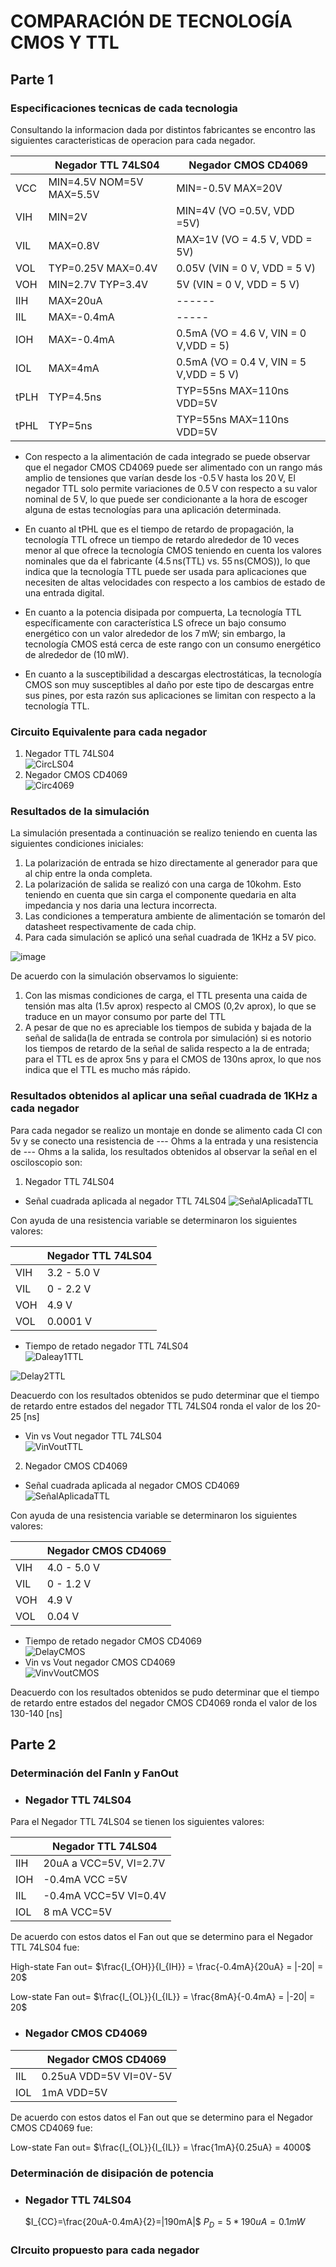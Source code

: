 # COMPARACIÓN DE TECNOLOGÍA CMOS Y TTL

## Parte 1

### Especificaciones tecnicas de cada tecnologia

Consultando la informacion dada por distintos fabricantes se encontro las siguientes caracteristicas de operacion para cada negador.
 
   |       | Negador TTL 74LS04 | Negador CMOS CD4069 | 
   |-------|--------------------|---------------------|
   | VCC   | MIN=4.5V  NOM=5V  MAX=5.5V | MIN=-0.5V MAX=20V|
   | VIH   | MIN=2V | MIN=4V (VO =0.5V, VDD =5V)            |
   | VIL   | MAX=0.8V| MAX=1V (VO = 4.5 V, VDD = 5V)            |
   | VOL  | TYP=0.25V MAX=0.4V | 0.05V (VIN = 0 V, VDD = 5 V)|
   | VOH   | MIN=2.7V TYP=3.4V | 5V (VIN = 0 V, VDD = 5 V)|
   | IIH   | MAX=20uA |  ------           |
   | IIL   | MAX=-0.4mA |      -----      |
   | IOH   | MAX=-0.4mA | 0.5mA  (VO = 4.6 V, VIN = 0 V,VDD = 5)|
   | IOL   | MAX=4mA |  0.5mA (VO = 0.4 V, VIN = 5 V,VDD = 5 V)|
   | tPLH  | TYP=4.5ns | TYP=55ns MAX=110ns  VDD=5V    |
   | tPHL  | TYP=5ns |  TYP=55ns MAX=110ns  VDD=5V            |

  * Con respecto a la alimentación de cada integrado se puede observar que el negador CMOS CD4069 puede ser alimentado con un rango más amplio de tensiones que varían desde los -0.5 V hasta los 20 V, El negador TTL solo permite variaciones de 0.5 V con respecto a su valor nominal de 5 V, lo que puede ser condicionante a la hora de escoger alguna de estas tecnologías para una aplicación determinada.
     
   * En cuanto al tPHL que es el tiempo de retardo de propagación, la tecnología TTL ofrece un tiempo de retardo alrededor de 10 veces menor al que ofrece la tecnología CMOS teniendo en cuenta los valores nominales que da el fabricante (4.5 ns(TTL) vs. 55 ns(CMOS)), lo que indica que la tecnología TTL puede ser usada para aplicaciones que necesiten de altas velocidades con respecto a los cambios de estado de una entrada digital.

   * En cuanto a la potencia disipada por compuerta, La tecnología TTL específicamente con característica LS ofrece un bajo consumo energético con un valor alrededor de los 7 mW; sin embargo, la tecnología CMOS está cerca de este rango con un consumo energético de alrededor de (10 mW).

   *  En cuanto a la susceptibilidad a descargas electrostáticas, la tecnología CMOS son muy susceptibles al daño por este tipo de descargas entre sus pines, por esta razón sus aplicaciones se limitan con respecto a la tecnología TTL.

### Circuito Equivalente para cada negador

1. Negador TTL 74LS04 <br />
![CircLS04](https://github.com/JuanVang/LabsDigital1-Grupo7-Equipo2/assets/73542998/eb4a3db3-fba5-42f1-9917-d16cb1b0e1ae)
2. Negador CMOS CD4069 <br />
![Circ4069](https://github.com/JuanVang/LabsDigital1-Grupo7-Equipo2/assets/73542998/8ece8593-0b39-4f53-866c-982a0fce9f96)

### Resultados de la simulación

La simulación presentada a continuación se realizo teniendo en cuenta las siguientes condiciones iniciales:  
1. La polarización de entrada se hizo directamente al generador para que al chip entre la onda completa.  
2. La polarización de salida se realizó con una carga de 10kohm. Esto teniendo en cuenta que sin carga el componente quedaria en alta impedancia y nos daria una lectura incorrecta.  
3. Las condiciones a temperatura ambiente de alimentación se tomarón del datasheet respectivamente de cada chip.
4. Para cada simulación se aplicó una señal cuadrada de 1KHz a 5V pico. 

![image](https://github.com/JuanVang/LabsDigital1-Grupo7-Equipo2/assets/26443961/f961cb32-58c7-407c-aec2-508fa6261c05)

De acuerdo con la simulación observamos lo siguiente:  
1. Con las mismas condiciones de carga, el TTL presenta una caida de tensión mas alta (1.5v aprox) respecto al CMOS (0,2v aprox), lo que se traduce en un mayor consumo por parte del TTL  
2. A pesar de que no es apreciable los tiempos de subida y bajada de la señal de salida(la de entrada se controla por simulación) si es notorio los tiempos de retardo de la señal de salida respecto a la de entrada; para el TTL es de aprox 5ns y para el CMOS de 130ns aprox, lo que nos indica que el TTL es mucho más rápido.  



### Resultados obtenidos al aplicar una señal cuadrada de 1KHz a cada negador
Para cada negador se realizo un montaje en donde se alimento cada CI con 5v y se conecto una resistencia de --- Ohms a la entrada y una resistencia de --- Ohms a la salida, los resultados obtenidos al observar la señal en el osciloscopio son: <br />

1. Negador TTL 74LS04 <br />
* Señal cuadrada aplicada al negador TTL 74LS04
![SeñalAplicadaTTL](https://github.com/JuanVang/LabsDigital1-Grupo7-Equipo2/assets/73542998/51ab7fee-34f5-4a9c-8a5a-0cd806725db7)

Con ayuda de una resistencia variable se determinaron los siguientes valores:

 |       | Negador TTL 74LS04 |
 |-------|--------------------|
 | VIH   | 3.2 - 5.0 V |
 | VIL   | 0 - 2.2 V |
 | VOH   | 4.9 V |
 | VOL   | 0.0001 V |


* Tiempo de retado negador TTL 74LS04<br />
![Daleay1TTL](https://github.com/JuanVang/LabsDigital1-Grupo7-Equipo2/assets/73542998/536b6b40-2f17-4c6a-a947-0844b3f43ffb)

![Delay2TTL](https://github.com/JuanVang/LabsDigital1-Grupo7-Equipo2/assets/73542998/3fdd12fa-6183-43d5-ac6e-684d3ad36589)

Deacuerdo con los resultados obtenidos se pudo determinar que el tiempo de retardo entre estados del negador TTL 74LS04 ronda el valor de los 20-25 [ns]

* Vin vs Vout negador TTL 74LS04 <br />
![VinVoutTTL](https://github.com/JuanVang/LabsDigital1-Grupo7-Equipo2/assets/73542998/29c8ba35-7b60-4ffc-914f-ea8e8ad3e2d1)


2. Negador CMOS CD4069
* Señal cuadrada aplicada al negador CMOS CD4069<br />
![SeñalAplicadaTTL](https://github.com/JuanVang/LabsDigital1-Grupo7-Equipo2/assets/73542998/6cea19a7-4aa3-440d-8e02-f603fce455f7)

Con ayuda de una resistencia variable se determinaron los siguientes valores:

 |       | Negador CMOS CD4069 |
 |-------|--------------------|
 | VIH   | 4.0 - 5.0 V |
 | VIL   | 0 - 1.2 V |
 | VOH   | 4.9  V |
 | VOL   | 0.04 V |

* Tiempo de retado negador CMOS CD4069<br />
![DelayCMOS](https://github.com/JuanVang/LabsDigital1-Grupo7-Equipo2/assets/73542998/ae6023d1-a147-4932-9552-1ff8e6854182)
* Vin vs Vout negador CMOS CD4069 <br />
![VinvVoutCMOS](https://github.com/JuanVang/LabsDigital1-Grupo7-Equipo2/assets/73542998/780d3a0a-04b7-42bb-b1f4-307ea55c38f5)

Deacuerdo con los resultados obtenidos se pudo determinar que el tiempo de retardo entre estados del negador CMOS CD4069 ronda el valor de los 130-140 [ns]

## Parte 2
### Determinación del FanIn y FanOut
* ### Negador TTL 74LS04
  
 Para el Negador TTL 74LS04 se tienen los siguientes valores:

 |       | Negador TTL 74LS04 |
 |-------|--------------------|
 | IIH  | 20uA a VCC=5V, VI=2.7V |
 | IOH   | -0.4mA VCC =5V |
 | IIL   | -0.4mA VCC=5V VI=0.4V|
 | IOL   | 8 mA VCC=5V |

 De acuerdo con estos datos el Fan out que se determino para el Negador TTL 74LS04 fue:

High-state Fan out= $\frac{I_{OH}}{I_{IH}} = \frac{-0.4mA}{20uA} = |-20| = 20$

Low-state Fan out= $\frac{I_{OL}}{I_{IL}} = \frac{8mA}{-0.4mA} = |-20| = 20$

* ### Negador CMOS CD4069
  
 |       | Negador CMOS CD4069 |
 |-------|--------------------|
 | IIL   | 0.25uA VDD=5V VI=0V-5V|
 | IOL   |  1mA VDD=5V |

De acuerdo con estos datos el Fan out que se determino para el Negador CMOS CD4069 fue:

Low-state Fan out= $\frac{I_{OL}}{I_{IL}} = \frac{1mA}{0.25uA} = 4000$

### Determinación de disipación de potencia

* ### Negador TTL 74LS04
  
  $I_{CC}=\frac{20uA-0.4mA}{2}=|190mA|$
  $P_{D}=5*190uA= 0.1mW$

### CIrcuito propuesto para cada negador
